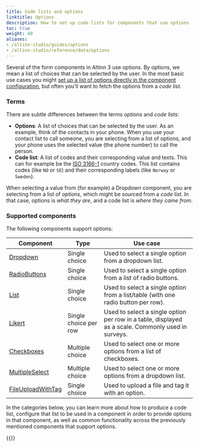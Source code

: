 ```yaml
---
title: Code lists and options
linktitle: Options
description: How to set up code lists for components that use options
toc: true
weight: 40
aliases:
- /altinn-studio/guides/options
- /altinn-studio/reference/data/options
---
```


Several of the form components in Altinn 3 use options. By options, we mean a list of choices that can be selected by
the user. In the most basic use cases you might [set up a list of options directly in the component configuration](sources/static),
but often you'll want to fetch the options from a _code list_.

### Terms

There are subtle differences between the terms _options_ and _code lists_:

- **Options**: A list of choices that can be selected by the user. As an example, think of the contacts in your phone. When you use
  your contact list to call someone, you are selecting from a list of options, and your phone uses the selected value
  (the phone number) to call the person.
- **Code list**: A list of codes and their corresponding value and texts. This can for example be
  the [ISO 3166-1](https://en.wikipedia.org/wiki/ISO_3166-1_alpha-2) country codes. This list contains codes (like `NO`
  or `SE`) and their corresponding labels (like `Norway` or `Sweden`).

When selecting a value from (for example) a Dropdown component, you are selecting from a list of _options_, which
might be sourced from a _code list_. In that case, options is _what they are_, and a code list is _where they came from_.

### Supported components

The following components support options:

| Component                                                               | Type                  | Use case                                                                                           |
|-------------------------------------------------------------------------|-----------------------|----------------------------------------------------------------------------------------------------|
| [Dropdown](../../../reference/ux/components/dropdown)                   | Single choice         | Used to select a single option from a dropdown list.                                               |
| [RadioButtons](../../../reference/ux/components/radiobuttons)           | Single choice         | Used to select a single option from a list of radio buttons.                                       |
| [List](../../../reference/ux/components/listcomponent)                  | Single choice         | Used to select a single option from a list/table (with one radio button per row).                  |
| [Likert](../../../reference/ux/components/likert)                       | Single choice per row | Used to select a single option per row in a table, displayed as a scale. Commonly used in surveys. |
| [Checkboxes](../../../reference/ux/components/checkboxes)               | Multiple choice       | Used to select one or more options from a list of checkboxes.                                      |
| [MultipleSelect](../../../reference/ux/components/multipleselect)       | Multiple choice       | Used to select one or more options from a dropdown list.                                           |
| [FileUploadWithTag](../../../reference/ux/components/fileuploadwithtag) | Single choice         | Used to upload a file and tag it with an option.                                                   |

In the categories below, you can learn more about how to produce a code list, configure that list to be used in a
component in order to provide options in that component, as well as common functionality across
the previously mentioned components that support options.

{{<children />}}
